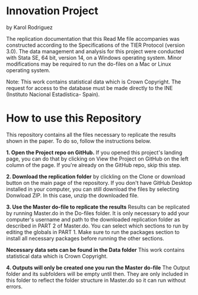# Innovation Project 
by Karol Rodriguez 

The replication documentation that this Read Me file accompanies was constructed according to the Specifications of the TIER Protocol (version 3.0).
The data management and analysis for this project were conducted with Stata SE, 64 bit, version 14, on a Windows operating system.  Minor modifications may be required to run the do-files on a Mac or Linux operating system.

Note: This work contains statistical data which is Crown Copyright. The request for access to the database must be made directly to the INE (Instituto Nacional Estadística- Spain).

# How to use this Repository

This repository contains all the files necessary to replicate the results shown in the paper. To do so, follow the instructions below.

**1. Open the Project repo on GitHub.** If you opened this project's landing page, you can do that by clicking on View the Project on GitHub on the left column of the page. If you're already on the GitHub repo, skip this step.

**2. Download the replication folder** by clickling on the Clone or download button on the main page of the repository. If you don't have GitHub Desktop installed in your computer, you can still download the files by selecting Donwload ZIP. In this case, unzip the downloaded file.

**3. Use the Master do-file to replicate the results** Results can be replicated by running Master.do in the Do-files folder. It is only necessary to add your computer's username and path to the downloaded replication folder as described in PART 2 of Master.do. You can select which sections to run by editing the globals in PART 1. Make sure to run the packages section to install all necessary packages before running the other sections.

**Necessary data sets can be found in the Data folder** This work contains statistical data which is Crown Copyright.

**4. Outputs will only be created one you run the Master do-file** The Output folder and its subfolders will be empty until then. They are only included in this folder to reflect the folder structure in Master.do so it can run without errors.
